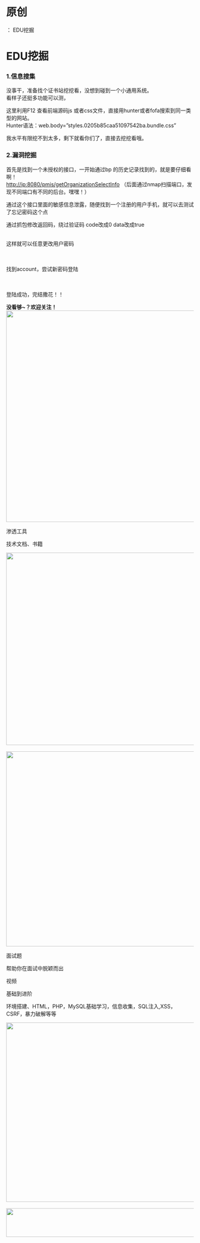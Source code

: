 # 原创
：  EDU挖掘

# EDU挖掘

### 1.信息搜集

没事干，准备找个证书站挖挖看，没想到碰到一个小通用系统。<br/> 看样子还挺多功能可以测，

这里利用F12 查看前端源码js 或者css文件，直接用hunter或者fofa搜索到同一类型的网站。<br/> Hunter语法：web.body=”styles.0205b85caa51097542ba.bundle.css”

我水平有限挖不到太多，剩下就看你们了，直接去挖挖看哦。

### 2.漏洞挖掘

首先是找到一个未授权的接口，一开始通过bp 的历史记录找到的，就是要仔细看啊！<br/>[http://ip:8080/pmis/getOrganizationSelectInfo](http://ip:8080/pmis/getOrganizationSelectInfo) （后面通过nmap扫描端口，发现不同端口有不同的后台。嘿嘿！）

通过这个接口里面的敏感信息泄露，随便找到一个注册的用户手机，就可以去测试了忘记密码这个点

通过抓包修改返回码，绕过验证码 code改成0 data改成true

<br/> 这样就可以任意更改用户密码<br/>  

<br/> 找到account，尝试新密码登陆<br/>  

<br/> 登陆成功，完结撒花！！

**没看够~？欢迎关注！**<img alt="" height="567" src="https://img-blog.csdnimg.cn/f86102ca146d4bdaa6d098991c6e7216.jpeg" width="1015"/>

渗透工具

技术文档、书籍

<img alt="" height="516" src="https://img-blog.csdnimg.cn/af9db44a09ef4ece9a9acd2b43baefc3.png" width="852"/> <img alt="" height="523" src="https://img-blog.csdnimg.cn/03490a919e2a4e02a6663374ff80bb71.png" width="856"/>

面试题

帮助你在面试中脱颖而出

视频

基础到进阶

环境搭建、HTML，PHP，MySQL基础学习，信息收集，SQL注入,XSS，CSRF，暴力破解等等

<img alt="" height="481" src="https://img-blog.csdnimg.cn/f7004f5ea63740528f6c430e62b80fc1.png" width="694"/> <img alt="" height="77" src="https://img-blog.csdnimg.cn/f03dfc3f02164ccea224765f69a60f51.png" width="665"/>
